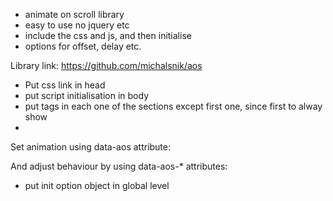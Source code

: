 - animate on scroll library
- easy to use no jquery etc
- include the css and js, and then initialise
- options for offset, delay etc.

Library link:
https://github.com/michalsnik/aos

- Put css link in head
- put script initialisation in body
- put tags in each one of the sections except first one, since first to alway show
-

Set animation using data-aos attribute:

  <div data-aos="fade-in"></div>
And adjust behaviour by using data-aos-* attributes:

  <div
    data-aos="fade-up"
    data-aos-offset="200"
    data-aos-delay="50"
    data-aos-duration="1000"
    data-aos-easing="ease-in-out"
    data-aos-mirror="true"
    data-aos-once="false"
    data-aos-anchor-placement="top-center"
  >
  </div>

- put init option object in global level
